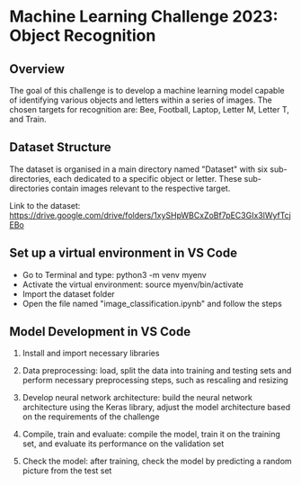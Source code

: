 # Machine Learning Challenge 2023: Object Recognition


## Overview

The goal of this challenge is to develop a machine learning model capable of identifying various objects and letters within a series of images. The chosen targets for recognition are: Bee, Football, Laptop, Letter M, Letter T, and Train.

## Dataset Structure

The dataset is organised in a main directory named "Dataset" with six sub-directories, each dedicated to a specific object or letter. These sub-directories contain images relevant to the respective target.

Link to the dataset: https://drive.google.com/drive/folders/1xySHpWBCxZoBf7pEC3GIx3lWyfTcjEBo

## Set up a virtual environment in VS Code

- Go to Terminal and type: python3 -m venv myenv
- Activate the virtual environment: source myenv/bin/activate
- Import the dataset folder
- Open the file named "image_classification.ipynb" and follow the steps

## Model Development in VS Code

1. Install and import necessary libraries

2. Data preprocessing: load, split the data into training and testing sets and perform necessary preprocessing steps, such as rescaling and resizing

3. Develop neural network architecture: build the neural network architecture using the Keras library, adjust the model architecture based on the requirements of the challenge

4. Compile, train and evaluate: compile the model, train it on the training set, and evaluate its performance on the validation set

5. Check the model: after training, check the model by predicting a random picture from the test set






